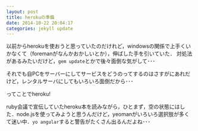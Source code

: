 ```yaml
---
layout: post
title: herokuの準備
date: 2014-10-22 20:04:17
categories: jekyll update
---
```

以前からherokuを使おうと思っていたのだけれど，windowsの関係で上手くいかなくて（foremanがなんかおかしいとか），伸ばした手を引いていた．
対処法があるみたいだけど，`gem update`とかで後々面倒な気がして･･･

それでも自PCをサーバーにしてサービスをどうのってするのはさすがにあれだけど，レンタルサーバにしてもいろいろ面倒だから･･･

ってことでheroku!

ruby会議で宣伝していたheroku本を読みながら，ひとまず，空の状態にはした．node.jsを使ってみようと思うんだけど，yeomanがいろいろ選択肢が多くて迷い中．`yo angular`すると警告がたくさん出るんだよね･･･
